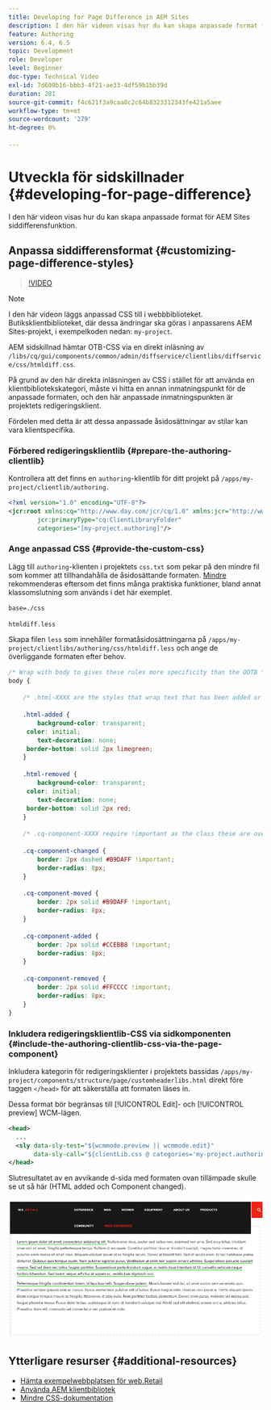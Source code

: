 ```yaml
---
title: Developing for Page Difference in AEM Sites
description: I den här videon visas hur du kan skapa anpassade format för AEM Sites siddifferensfunktion.
feature: Authoring
version: 6.4, 6.5
topic: Development
role: Developer
level: Beginner
doc-type: Technical Video
exl-id: 7d600b16-bbb3-4f21-ae33-4df59b1bb39d
duration: 281
source-git-commit: f4c621f3a9caa8c2c64b8323312343fe421a5aee
workflow-type: tm+mt
source-wordcount: '279'
ht-degree: 0%

---
```


# Utveckla för sidskillnader {#developing-for-page-difference}

I den här videon visas hur du kan skapa anpassade format för AEM Sites siddifferensfunktion.

## Anpassa siddifferensformat {#customizing-page-difference-styles}

>[!VIDEO](https://video.tv.adobe.com/v/18871?quality=12&learn=on)

>[!NOTE]
>
>I den här videon läggs anpassad CSS till i webbbiblioteket. Butiksklientbiblioteket, där dessa ändringar ska göras i anpassarens AEM Sites-projekt, i exempelkoden nedan: `my-project`.

AEM sidskillnad hämtar OTB-CSS via en direkt inläsning av `/libs/cq/gui/components/common/admin/diffservice/clientlibs/diffservice/css/htmldiff.css`.

På grund av den här direkta inläsningen av CSS i stället för att använda en klientbibliotekskategori, måste vi hitta en annan inmatningspunkt för de anpassade formaten, och den här anpassade inmatningspunkten är projektets redigeringsklient.

Fördelen med detta är att dessa anpassade åsidosättningar av stilar kan vara klientspecifika.

### Förbered redigeringsklientlib {#prepare-the-authoring-clientlib}

Kontrollera att det finns en `authoring`-klientlib för ditt projekt på `/apps/my-project/clientlib/authoring.`

```xml
<?xml version="1.0" encoding="UTF-8"?>
<jcr:root xmlns:cq="http://www.day.com/jcr/cq/1.0" xmlns:jcr="http://www.jcp.org/jcr/1.0"
        jcr:primaryType="cq:ClientLibraryFolder"
        categories="[my-project.authoring]"/>
```

### Ange anpassad CSS {#provide-the-custom-css}

Lägg till `authoring`-klienten i projektets `css.txt` som pekar på den mindre fil som kommer att tillhandahålla de åsidosättande formaten. [Mindre](https://lesscss.org/) rekommenderas eftersom det finns många praktiska funktioner, bland annat klassomslutning som används i det här exemplet.

```shell
base=./css

htmldiff.less
```

Skapa filen `less` som innehåller formatåsidosättningarna på `/apps/my-project/clientlibs/authoring/css/htmldiff.less` och ange de överliggande formaten efter behov.

```css
/* Wrap with body to gives these rules more specificity than the OOTB */
body {

    /* .html-XXXX are the styles that wrap text that has been added or removed */

    .html-added {
        background-color: transparent;
     color: initial;
        text-decoration: none;
     border-bottom: solid 2px limegreen;
    }

    .html-removed {
        background-color: transparent;
     color: initial;
        text-decoration: none;
     border-bottom: solid 2px red;
    }

    /* .cq-component-XXXX require !important as the class these are overriding uses it. */

    .cq-component-changed {
        border: 2px dashed #B9DAFF !important;
        border-radius: 8px;
    }
    
    .cq-component-moved {
        border: 2px solid #B9DAFF !important;
        border-radius: 8px;
    }

    .cq-component-added {
        border: 2px solid #CCEBB8 !important;
        border-radius: 8px;
    }

    .cq-component-removed {
        border: 2px solid #FFCCCC !important;
        border-radius: 8px;
    }
}
```

### Inkludera redigeringsklientlib-CSS via sidkomponenten {#include-the-authoring-clientlib-css-via-the-page-component}

Inkludera kategorin för redigeringsklienter i projektets bassidas `/apps/my-project/components/structure/page/customheaderlibs.html` direkt före taggen `</head>` för att säkerställa att formaten läses in.

Dessa format bör begränsas till [!UICONTROL Edit]- och [!UICONTROL preview] WCM-lägen.

```xml
<head>
  ...
  <sly data-sly-test="${wcmmode.preview || wcmmode.edit}" 
       data-sly-call="${clientLib.css @ categories='my-project.authoring'}"/>
</head>
```

Slutresultatet av en avvikande d-sida med formaten ovan tillämpade skulle se ut så här (HTML added och Component changed).

![Sidskillnad](assets/page-diff.png)

## Ytterligare resurser {#additional-resources}

* [Hämta exempelwebbplatsen för web.Retail](https://github.com/Adobe-Marketing-Cloud/aem-sample-we-retail/releases)
* [Använda AEM klientbibliotek](https://helpx.adobe.com/experience-manager/6-5/sites/developing/using/clientlibs.html)
* [Mindre CSS-dokumentation](https://lesscss.org/)

